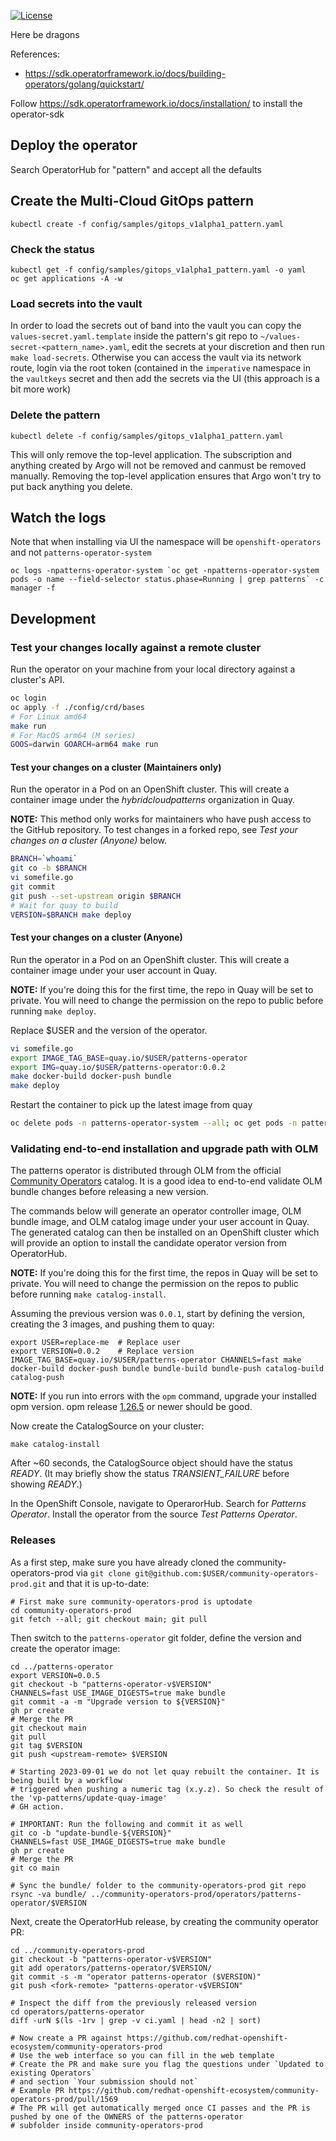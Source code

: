 [![License](https://img.shields.io/badge/License-Apache%202.0-blue.svg)](https://opensource.org/licenses/Apache-2.0)

Here be dragons

References:
- https://sdk.operatorframework.io/docs/building-operators/golang/quickstart/

Follow https://sdk.operatorframework.io/docs/installation/ to install the operator-sdk


## Deploy the operator

Search OperatorHub for "pattern" and accept all the defaults

## Create the Multi-Cloud GitOps pattern

```
kubectl create -f config/samples/gitops_v1alpha1_pattern.yaml
```

### Check the status
```
kubectl get -f config/samples/gitops_v1alpha1_pattern.yaml -o yaml
oc get applications -A -w
```

### Load secrets into the vault

In order to load the secrets out of band into the vault you can copy the
`values-secret.yaml.template` inside the pattern's git repo to
`~/values-secret-<pattern_name>.yaml`, edit the secrets at your discretion and then run `make
load-secrets`. Otherwise you can access the vault via its network route, login
via the root token (contained in the `imperative` namespace in the `vaultkeys`
secret and then add the secrets via the UI (this approach is a bit more work)

### Delete the pattern

```
kubectl delete -f config/samples/gitops_v1alpha1_pattern.yaml
```

This will only remove the top-level application.
The subscription and anything created by Argo will not be removed and canmust be removed manually.
Removing the top-level application ensures that Argo won't try to put back anything you delete.

## Watch the logs

Note that when installing via UI the namespace will be `openshift-operators` and not `patterns-operator-system`
```
oc logs -npatterns-operator-system `oc get -npatterns-operator-system pods -o name --field-selector status.phase=Running | grep patterns` -c manager -f
```

## Development

### Test your changes locally against a remote cluster

Run the operator on your machine from your local directory against a cluster's
API.

```bash
oc login
oc apply -f ./config/crd/bases
# For Linux amd64
make run
# For MacOS arm64 (M series)
GOOS=darwin GOARCH=arm64 make run
```

#### Test your changes on a cluster (Maintainers only)

Run the operator in a Pod on an OpenShift cluster. This will create a container
image under the *hybridcloudpatterns* organization in Quay.

**NOTE:** This method only works for maintainers who have push access to the
GitHub repository. To test changes in a forked repo, see *Test your changes on
a cluster (Anyone)* below.

```bash
BRANCH=`whoami`
git co -b $BRANCH
vi somefile.go
git commit
git push --set-upstream origin $BRANCH
# Wait for quay to build
VERSION=$BRANCH make deploy
```

#### Test your changes on a cluster (Anyone)

Run the operator in a Pod on an OpenShift cluster. This will create a container
image under your user account in Quay.

**NOTE:** If you're doing this for the first time, the repo in Quay will be set
to private. You will need to change the permission on the repo to public before
running `make deploy`.

Replace $USER and the version of the operator.

```bash
vi somefile.go
export IMAGE_TAG_BASE=quay.io/$USER/patterns-operator
export IMG=quay.io/$USER/patterns-operator:0.0.2
make docker-build docker-push bundle
make deploy
```

Restart the container to pick up the latest image from quay

```bash
oc delete pods -n patterns-operator-system --all; oc get pods -n patterns-operator-system -w
```

### Validating end-to-end installation and upgrade path with OLM

The patterns operator is distributed through OLM from the official
[Community Operators](https://github.com/redhat-openshift-ecosystem/community-operators-prod)
catalog. It is a good idea to end-to-end validate OLM bundle changes before
releasing a new version.

The commands below will generate an operator controller image, OLM bundle
image, and OLM catalog image under your user account in Quay. The generated
catalog can then be installed on an OpenShift cluster which will provide an
option to install the candidate operator version from OperatorHub.

**NOTE:** If you're doing this for the first time, the repos in Quay will be
set to private. You will need to change the permission on the repos to public
before running `make catalog-install`.

Assuming the previous version was `0.0.1`, start by defining the version,
creating the 3 images, and pushing them to quay:

```
export USER=replace-me  # Replace user
export VERSION=0.0.2    # Replace version
IMAGE_TAG_BASE=quay.io/$USER/patterns-operator CHANNELS=fast make docker-build docker-push bundle bundle-build bundle-push catalog-build catalog-push
```

**NOTE:** If you run into errors with the `opm` command, upgrade your installed
opm version. opm release [1.26.5](https://github.com/operator-framework/operator-registry/releases/tag/v1.26.5)
or newer should be good.

Now create the CatalogSource on your cluster:

```
make catalog-install
```

After ~60 seconds, the CatalogSource object should have the status *READY*. (It
may briefly show the status *TRANSIENT_FAILURE* before showing *READY*.)

In the OpenShift Console, navigate to OperarorHub. Search for *Patterns
Operator*. Install the operator from the source *Test Patterns Operator*.

### Releases

As a first step, make sure you have already cloned the community-operators-prod
via `git clone git@github.com:$USER/community-operators-prod.git` and that it
is up-to-date:
```
# First make sure community-operators-prod is uptodate
cd community-operators-prod
git fetch --all; git checkout main; git pull
```

Then switch to the `patterns-operator` git folder, define the version and create the operator image:

```
cd ../patterns-operator
export VERSION=0.0.5
git checkout -b "patterns-operator-v$VERSION"
CHANNELS=fast USE_IMAGE_DIGESTS=true make bundle
git commit -a -m "Upgrade version to ${VERSION}"
gh pr create
# Merge the PR
git checkout main
git pull
git tag $VERSION
git push <upstream-remote> $VERSION

# Starting 2023-09-01 we do not let quay rebuilt the container. It is being built by a workflow
# triggered when pushing a numeric tag (x.y.z). So check the result of the 'vp-patterns/update-quay-image'
# GH action.

# IMPORTANT: Run the following and commit it as well
git co -b "update-bundle-${VERSION}"
CHANNELS=fast USE_IMAGE_DIGESTS=true make bundle
gh pr create
# Merge the PR
git co main

# Sync the bundle/ folder to the community-operators-prod git repo
rsync -va bundle/ ../community-operators-prod/operators/patterns-operator/$VERSION
```

Next, create the OperatorHub release, by creating the community operator PR:

```
cd ../community-operators-prod
git checkout -b "patterns-operator-v$VERSION"
git add operators/patterns-operator/$VERSION/
git commit -s -m "operator patterns-operator ($VERSION)"
git push <fork-remote> "patterns-operator-v$VERSION"

# Inspect the diff from the previously released version
cd operators/patterns-operator
diff -urN $(ls -1rv | grep -v ci.yaml | head -n2 | sort)

# Now create a PR against https://github.com/redhat-openshift-ecosystem/community-operators-prod
# Use the web interface so you can fill in the web template
# Create the PR and make sure you flag the questions under `Updated to existing Operators`
# and section `Your submission should not`
# Example PR https://github.com/redhat-openshift-ecosystem/community-operators-prod/pull/1569
# The PR will get automatically merged once CI passes and the PR is pushed by one of the OWNERS of the patterns-operator
# subfolder inside community-operators-prod
```
